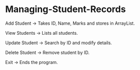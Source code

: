 # Managing-Student-Records
Add Student → Takes ID, Name, Marks and stores in ArrayList.

View Students → Lists all students.

Update Student → Search by ID and modify details.

Delete Student → Remove student by ID.

Exit → Ends the program.
